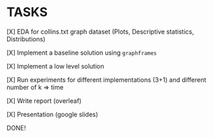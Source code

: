 # TASKS

[X] EDA for collins.txt graph dataset (Plots, Descriptive statistics, Distributions)

[X] Implement a baseline solution using `graphframes`

[X] Implement a low level solution

[X] Run experiments for different implementations (3+1) and different number of k => time

[X] Write report (overleaf)

[X] Presentation (google slides)

DONE!
